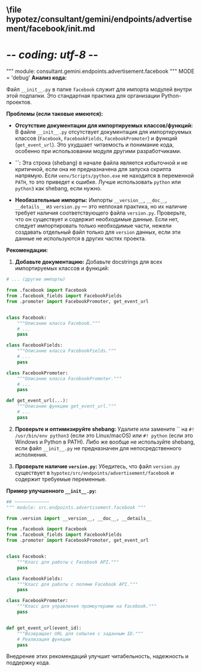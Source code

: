 ## \file hypotez/consultant/gemini/endpoints/advertisement/facebook/__init__.md
# -*- coding: utf-8 -*-

""" module: consultant.gemini.endpoints.advertisement.facebook """
MODE = 'debug'
**Анализ кода:**

Файл `__init__.py` в папке `facebook` служит для импорта модулей внутри этой подпапки.  Это стандартная практика для организации Python-проектов.

**Проблемы (если таковые имеются):**

* **Отсутствие документации для импортируемых классов/функций:**  В файле `__init__.py`  отсутствует документация для импортируемых классов (`Facebook`, `FacebookFields`, `FacebookPromoter`) и функций (`get_event_url`).  Это ухудшает читаемость и понимание кода, особенно при использовании модуля другими разработчиками.

* **``:** Эта строка (shebang)  в начале файла является избыточной и не критичной, если она не предназначена для запуска скрипта напрямую.  Если `venv/Scripts/python.exe` не находится в переменной `PATH`, то это приведет к ошибке.  Лучше использовать `python` или `python3` как shebang, если нужно.

* **Необязательные импорты:** Импорты `__version__`, `__doc__`, `__details__` из `version.py`  — это неплохая практика, но их наличие требует наличия соответствующего файла `version.py`.  Проверьте, что он существует и содержит необходимые данные.  Если нет, следует импортировать только необходимые части, нежели создавать отдельный файл только для `version` данных, если эти данные не используются в других частях проекта.


**Рекомендации:**

1. **Добавьте документацию:**  Добавьте docstrings для всех импортируемых классов и функций:

```python
# ... (другие импорты)

from .facebook import Facebook
from .facebook_fields import FacebookFields
from .promoter import FacebookPromoter, get_event_url


class Facebook:
    """Описание класса Facebook."""
    # ...
    pass

class FacebookFields:
    """Описание класса FacebookFields."""
    # ...
    pass

class FacebookPromoter:
    """Описание класса FacebookPromoter."""
    # ...
    pass

def get_event_url(...):
    """Описание функции get_event_url."""
    # ...
    pass
```


2. **Проверьте и оптимизируйте shebang:**  Удалите или замените `` на `#! /usr/bin/env python3` (если это Linux/macOS) или `#! python` (если это Windows и Python в PATH).  Либо же вообще не используйте shebang, если файл `__init__.py` не предназначен для непосредственного исполнения.


3. **Проверьте наличие `version.py`:** Убедитесь, что файл `version.py` существует в `hypotez/src/endpoints/advertisement/facebook` и содержит требуемые переменные.


**Пример улучшенного `__init__.py`:**

```python
## ~~~~~~~~~~~~~
""" module: src.endpoints.advertisement.facebook """

from .version import __version__, __doc__, __details__

from .facebook import Facebook
from .facebook_fields import FacebookFields
from .promoter import FacebookPromoter, get_event_url


class Facebook:
    """Класс для работы с Facebook API."""
    pass

class FacebookFields:
    """Класс для работы с полями Facebook API."""
    pass

class FacebookPromoter:
    """Класс для управления промоутерами на Facebook."""
    pass


def get_event_url(event_id):
    """Возвращает URL для события с заданным ID."""
    # Реализация функции
    pass
```

Внедрение этих рекомендаций улучшит читабельность, надежность и поддержку кода.
